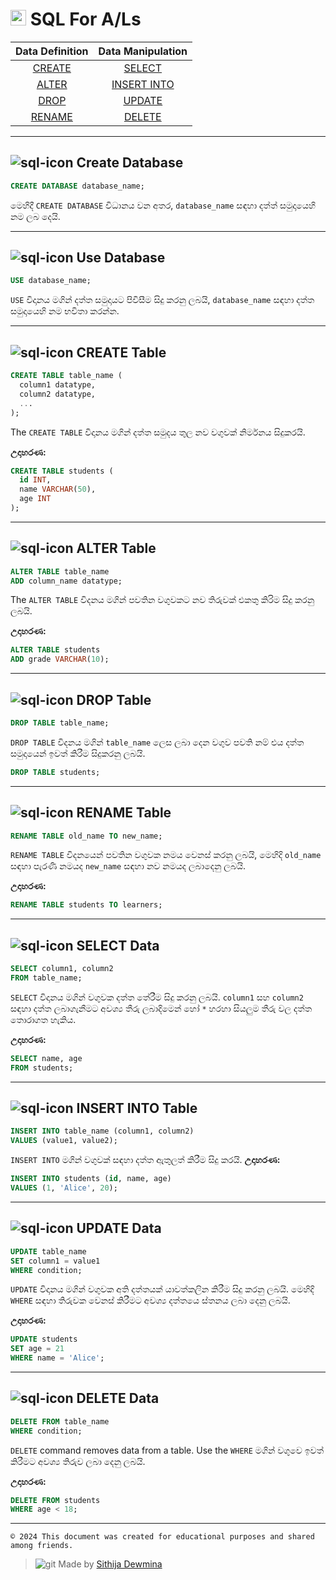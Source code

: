 # <img width="25" height="25" src="https://img.icons8.com/external-those-icons-flat-those-icons/48/external-MySQL-programming-and-development-those-icons-flat-those-icons.png" alt="external-MySQL-programming-and-development-those-icons-flat-those-icons"/> **SQL For A/Ls** 

| **Data Definition** | **Data Manipulation** |
|:----:|:-----:|
|[CREATE](https://github.com/Sithijatd/SQL-Basics#-create-database)|[SELECT](https://github.com/Sithijatd/SQL-Basics#-create-database)|
|[ALTER](https://github.com/Sithijatd/SQL-Basics#-ALTER-Table)|[INSERT INTO](https://github.com/Sithijatd/SQL-Basics#-create-database)|
|[DROP](https://github.com/Sithijatd/SQL-Basics#-create-database)|[UPDATE](https://github.com/Sithijatd/SQL-Basics#-create-database)|
|[RENAME](https://github.com/Sithijatd/SQL-Basics#-create-database)|[DELETE](https://github.com/Sithijatd/SQL-Basics#-create-database)|

---
## ![sql-icon](https://img.icons8.com/external-vectorslab-flat-vectorslab/18/external-Sql-Website-servers-and-databases-vectorslab-flat-vectorslab.png) Create Database

```sql
CREATE DATABASE database_name;
```

මෙහිදී  `CREATE DATABASE` විධානය වන අතර, `database_name` සඳහා දත්ත් සමුදායෙහි නම ලබ දෙයි.

---

## ![sql-icon](https://img.icons8.com/external-vectorslab-flat-vectorslab/18/external-Sql-Website-servers-and-databases-vectorslab-flat-vectorslab.png) Use Database

```sql
USE database_name;
```
`USE` විදානය මගින් දත්ත සමුදායට පිවිසීම සිදු කරනු ලබයි, `database_name` සඳහා දත්ත සමුදායෙහි නම භවිතා කරන්න.

---

## ![sql-icon](https://img.icons8.com/external-vectorslab-flat-vectorslab/18/external-Sql-Website-servers-and-databases-vectorslab-flat-vectorslab.png) CREATE Table

```sql
CREATE TABLE table_name (
  column1 datatype,
  column2 datatype,
  ...
);
```

The `CREATE TABLE` විදානය මගින් දත්ත සමුදය තුල නව වගුවක් නිර්මනය සිදුකරයි.

**උදාහරණ:**
```sql
CREATE TABLE students (
  id INT,
  name VARCHAR(50),
  age INT
);
```

---

## ![sql-icon](https://img.icons8.com/external-vectorslab-flat-vectorslab/18/external-Sql-Website-servers-and-databases-vectorslab-flat-vectorslab.png) ALTER Table

```sql
ALTER TABLE table_name
ADD column_name datatype;
```

The `ALTER TABLE` විදනය මගින් පවතින වගුවකට නව තිරුවක් එකතු කිරිම සිදු කරනු ලබයි.

**උදාහරණ:**
```sql
ALTER TABLE students
ADD grade VARCHAR(10);
```

---

## ![sql-icon](https://img.icons8.com/external-vectorslab-flat-vectorslab/18/external-Sql-Website-servers-and-databases-vectorslab-flat-vectorslab.png) DROP Table

```sql
DROP TABLE table_name;
```
`DROP TABLE` විදනය මගින් `table_name` ලෙස ලබා දෙන වගුව පවති නම් එය දත්ත සමුදායෙන් ඉවත් කිරීම සිදුකරනු ලබයි.


```sql
DROP TABLE students;
```

---

## ![sql-icon](https://img.icons8.com/external-vectorslab-flat-vectorslab/18/external-Sql-Website-servers-and-databases-vectorslab-flat-vectorslab.png) RENAME Table

```sql
RENAME TABLE old_name TO new_name;
```

`RENAME TABLE` විදනයෙන් පවතින වගුවක නමය වෙනස් කරනු ලබයි,
මෙහිදි `old_name` සඳහා පැරණි නමයද `new_name` සඳහා නව නමයද ලබාදෙනු ලබයි.

**උදාහරණ:**
```sql
RENAME TABLE students TO learners;
```

---

## ![sql-icon](https://img.icons8.com/external-vectorslab-flat-vectorslab/18/external-Sql-Website-servers-and-databases-vectorslab-flat-vectorslab.png) SELECT Data

```sql
SELECT column1, column2
FROM table_name;
```


`SELECT` විදානය මගින් වගුවක දත්ත තේරීම සිදු කරනු ලබයි.
`column1` සහ `column2` සඳහා දත්ත ලබාගැනීමට අවශ්‍ය තීරු ලබාදිමෙන් හෝ `*` හරහා සියලුම තීරු වල දත්ත තොරාගත හැකිය.

**උදාහරණ:**
```sql
SELECT name, age
FROM students;
```

---

## ![sql-icon](https://img.icons8.com/external-vectorslab-flat-vectorslab/18/external-Sql-Website-servers-and-databases-vectorslab-flat-vectorslab.png) INSERT INTO Table

```sql
INSERT INTO table_name (column1, column2)
VALUES (value1, value2);
```


`INSERT INTO` මගින් වගුවක් සඳහා දත්ත ඇතුලත් කිරීම සිදු කරයි.
**උදාහරණ:**
```sql
INSERT INTO students (id, name, age)
VALUES (1, 'Alice', 20);
```

---

## ![sql-icon](https://img.icons8.com/external-vectorslab-flat-vectorslab/18/external-Sql-Website-servers-and-databases-vectorslab-flat-vectorslab.png) UPDATE Data

```sql
UPDATE table_name
SET column1 = value1
WHERE condition;
```


 `UPDATE` විදානය මගින් වගුවක අති දත්තයක් යාවත්කලින කිරීම සිදු කරනු ලබයි. මෙහිදි `WHERE` සඳහා තිරුවක වෙනස් කිරීමට අවශ්‍ය දත්තයෙ ස්තනය ලබා දෙනු ලබයි.

**උදාහරණ:**
```sql
UPDATE students
SET age = 21
WHERE name = 'Alice';
```

---

## ![sql-icon](https://img.icons8.com/external-vectorslab-flat-vectorslab/18/external-Sql-Website-servers-and-databases-vectorslab-flat-vectorslab.png) DELETE Data

```sql
DELETE FROM table_name
WHERE condition;
```


`DELETE` command removes data from a table. Use the `WHERE` මගින් වගුවෙ ඉවත් කිරීමට අවශ්‍ය තිරුව ලබා දෙනු ලබයි.

**උදාහරණ:**
```sql
DELETE FROM students
WHERE age < 18;
```

---

`© 2024 This document was created for educational purposes and shared among friends.`

> ![git](https://img.icons8.com/external-those-icons-flat-those-icons/12/external-GitHub-Logo-social-media-those-icons-flat-those-icons.png) Made by [Sithija Dewmina](https://github.com/Sithijatd) 
